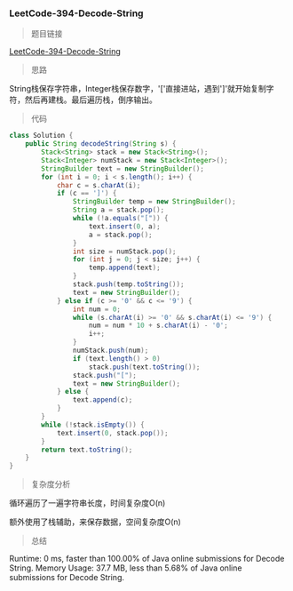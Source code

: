 ### LeetCode-394-Decode-String

> 题目链接

[LeetCode-394-Decode-String](https://leetcode.com/problems/decode-string/)

> 思路

String栈保存字符串，Integer栈保存数字，'['直接进站，遇到']'就开始复制字符，然后再建栈。最后遍历栈，倒序输出。

> 代码

```java
class Solution {
    public String decodeString(String s) {
        Stack<String> stack = new Stack<String>();
		Stack<Integer> numStack = new Stack<Integer>();
		StringBuilder text = new StringBuilder();
		for (int i = 0; i < s.length(); i++) {
			char c = s.charAt(i);
			if (c == ']') {
				StringBuilder temp = new StringBuilder();
				String a = stack.pop();
				while (!a.equals("[")) {
					text.insert(0, a);
					a = stack.pop();
				}
				int size = numStack.pop();
				for (int j = 0; j < size; j++) {
					temp.append(text);
				}
				stack.push(temp.toString());
				text = new StringBuilder();
			} else if (c >= '0' && c <= '9') {
				int num = 0;
				while (s.charAt(i) >= '0' && s.charAt(i) <= '9') {
					num = num * 10 + s.charAt(i) - '0';
					i++;
				}
				numStack.push(num);
				if (text.length() > 0)
					stack.push(text.toString());
				stack.push("[");
				text = new StringBuilder();
			} else {
				text.append(c);
			}
		}
		while (!stack.isEmpty()) {
			text.insert(0, stack.pop());
		}
		return text.toString();
    }
}
```

> 复杂度分析

循环遍历了一遍字符串长度，时间复杂度O(n)

额外使用了栈辅助，来保存数据，空间复杂度O(n)

> 总结

Runtime: 0 ms, faster than 100.00% of Java online submissions for Decode String.
Memory Usage: 37.7 MB, less than 5.68% of Java online submissions for Decode String.

